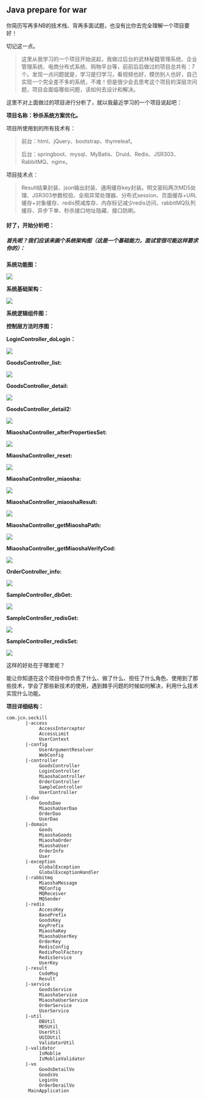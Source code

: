 ## Java prepare for war

你简历写再多NB的技术栈、背再多面试题，也没有比你去完全理解一个项目要好！

切记这一点。

> 这里从我学习的一个项目开始说起，我做过后台的武林秘籍管理系统、企业管理系统、电商分布式系统、购物平台等，前前后后做过的项目总共有：7个。发现一点问题就是，学习是归学习，看视频也好，模仿别人也好，自己实现一个完全差不多的系统，不难！但是很少会去思考这个项目的深层次问题，项目会面临哪些问题，该如何去设计和解决。

这里不对上面做过的项目进行分析了，就以我最近学习的一个项目说起吧：

**项目名称：秒杀系统方案优化。**

项目所使用到的所有技术有：

> 前台：html、jQuery、bootstrap、thymeleaf。
>
> 后台：springboot、mysql、MyBatis、Druid、Redis、JSR303、RabbitMQ、nginx。

项目技术点：

> Result结果封装、json输出封装、通用缓存key封装。明文密码两次MD5处理、JSR303参数校验、全局异常处理器、分布式session、页面缓存+URL缓存+对象缓存、redis预减库存、内存标记减少redis访问、rabbitMQ队列缓存、异步下单、秒杀接口地址隐藏、接口防刷。



#### 好了，开始分析吧：

##### 首先呢？我们应该来画个系统架构图（这是一个基础能力，面试官很可能这样要求你的）：

**系统功能图：**

![](https://github.com/NolanJcn/Java-Is-Simple/blob/master/%5Bimg%5DJava%20prepare%20for%20war/%E7%B3%BB%E7%BB%9F%E5%8A%9F%E8%83%BD%E5%9B%BE.png?raw=true)



**系统基础架构：**

![](https://github.com/NolanJcn/Java-Is-Simple/blob/master/%5Bimg%5DJava%20prepare%20for%20war/%E7%B3%BB%E7%BB%9F%E5%9F%BA%E7%A1%80%E6%9E%B6%E6%9E%84%E5%9B%BE.png?raw=true)

**系统逻辑组件图：**















**控制层方法时序图：**

**LoginController_doLogin：**

![](https://github.com/NolanJcn/Java-Is-Simple/blob/master/%5Bimg%5DJava%20prepare%20for%20war/LoginController_doLogin.png?raw=true)



**GoodsController_list:**

![](https://github.com/NolanJcn/Java-Is-Simple/blob/master/%5Bimg%5DJava%20prepare%20for%20war/GoodsController_list.png?raw=true)

**GoodsController_detail:**

![](https://github.com/NolanJcn/Java-Is-Simple/blob/master/%5Bimg%5DJava%20prepare%20for%20war/GoodsController_detail.png?raw=true)



**GoodsController_detail2:**

![](https://github.com/NolanJcn/Java-Is-Simple/blob/master/%5Bimg%5DJava%20prepare%20for%20war/GoodsController_detail2.png?raw=true)

**MiaoshaController_afterPropertiesSet:**

![](https://github.com/NolanJcn/Java-Is-Simple/blob/master/%5Bimg%5DJava%20prepare%20for%20war/MiaoshaController_afterPropertiesSet.png?raw=true)

**MiaoshaController_reset:**

![](https://github.com/NolanJcn/Java-Is-Simple/blob/master/%5Bimg%5DJava%20prepare%20for%20war/MiaoshaController_reset.png?raw=true)

**MiaoshaController_miaosha:**

![](https://github.com/NolanJcn/Java-Is-Simple/blob/master/%5Bimg%5DJava%20prepare%20for%20war/MiaoshaController_miaosha.png?raw=true)

**MiaoshaController_miaoshaResult:**

![](https://github.com/NolanJcn/Java-Is-Simple/blob/master/%5Bimg%5DJava%20prepare%20for%20war/MiaoshaController_miaoshaResult.png?raw=true)

**MiaoshaController_getMiaoshaPath:**

![](https://github.com/NolanJcn/Java-Is-Simple/blob/master/%5Bimg%5DJava%20prepare%20for%20war/MiaoshaController_getMiaoshaPath.png?raw=true)

**MiaoshaController_getMiaoshaVerifyCod:**

![](https://github.com/NolanJcn/Java-Is-Simple/blob/master/%5Bimg%5DJava%20prepare%20for%20war/MiaoshaController_getMiaoshaVerifyCod.png?raw=true)



**OrderController_info:**

![](https://github.com/NolanJcn/Java-Is-Simple/blob/master/%5Bimg%5DJava%20prepare%20for%20war/OrderController_info.png?raw=true)

**SampleController_dbGet:**

![](https://github.com/NolanJcn/Java-Is-Simple/blob/master/%5Bimg%5DJava%20prepare%20for%20war/SampleController_dbGet.png?raw=true)

**SampleController_redisGet:**

![](https://github.com/NolanJcn/Java-Is-Simple/blob/master/%5Bimg%5DJava%20prepare%20for%20war/SampleController_redisGet.png?raw=true)

**SampleController_redisSet:**

![](https://github.com/NolanJcn/Java-Is-Simple/blob/master/%5Bimg%5DJava%20prepare%20for%20war/SampleController_redisSet.png?raw=true)

这样的好处在于哪里呢？

能让你知道在这个项目中你负责了什么、做了什么、担任了什么角色、使用到了那些技术，学会了那些新技术的使用，遇到棘手问题的时候如何解决，利用什么技术实现什么功能。



**项目详细结构：**

```
com.jcn.seckill
​		|-access
			AccessInterceptor 
			AccessLimit
			UserContext
​		|-config
			UserArgumentResolver
			WebConfig
​		|-controller
			GoodsController
			LoginController
			MiaoshaController
			OrderController
			SampleController
			UserController
​		|-dao
			GoodsDao
			MiaoshaUserDao
			OrderDao
			UserDao
​		|-domain
			Goods
			MiaoshaGoods
			MiaoshaOrder
			MiaoshaUser
			OrderInfo
			User
​		|-exception
			GlobalException
			GlobalExceptionHandler
​		|-rabbitmq
			MiaoshaMessage
			MQConfig
			MQReceiver
			MQSender
​		|-redis
			AccessKey
			BasePrefix
			GoodsKey
			KeyPrefix
			MiaoshaKey
			MiaoshaUserKey
			OrderKey
			RedisConfig
			RedisPoolFactory
			RedisService
			UserKey
​		|-result
			CodeMsg
			Result
​		|-service
			GoodsService
			MiaoshaService
			MiaoshaUserService
			OrderService
			UserService
​		|-util
			DBUtil
			MD5Util
			UserUtil
			UUIDUtil
			ValidatorUtil
​		|-validator
			IsMoblie
			IsMoblieValidator
​		|-vo
			GoodsDetailVo
			GoodsVo
			LoginVo
			OrderDerailVo
		MainApplication	
```



